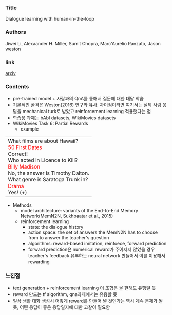 ### Title
Dialogue learning with human-in-the-loop

### Authors
Jiwei Li, Alexaander H. Miller, Sumit Chopra, Marc'Aurelio Ranzato, Jason weston

### link
[arxiv](http://arxiv.org/abs/1511.08130)

### Contents
- pre-trained model + 사람과의 QnA를 통해서 질문에 대한 대답 학습
- 기본적인 골격은 Weston(2016) 연구와 유사. 차이점이라면 여기서는 실제 사람 응답을 mechanical turk로 받았고 reinforcement learning 적용했다는 점
- 학습용 과제는 bAbI datasets, WikiMovies datasets
- WikiMovies Task 6: Partial Rewards
    - example
<table>
<tbody>
<tr><td>
What films are about Hawaii?<br>
<span style="color:red">50 First Dates<br></span>
Correct!<br>
Who acted in Licence to Kill?<br>
<span style="color:red">Billy Madison<br></span>
No, the answer is Timothy Dalton.<br>
What genre is Saratoga Trunk in?<br>
<span style="color:red">Drama<br></span>
Yes! (+)<br>
</td></tr>
</tbody>
</table>

- Methods
    - model architecture: variants of the End-to-End Memory Network(MemN2N, Sukhbaatar et al., 2015)
    - reinforcement learning
        - state: the dialogue history
        - action space: the set of answers the MemN2N has to choose from to answer the teacher's question
        - algorithms: reward-based imitation, reinfoece, forward prediction
        - forward prediction은 numerical reward가 주어지지 않았을 경우 teacher's feedback 유추하는 neural network 만들어서 이를 이용해서 rewarding
        
### 느낀점
- text generation + reinforcement learning 이 조합은 올 한해도 유행일 듯
- reward 만드는 tf algorithm, qna과제에서는 유용할 듯
- 일상 생활 대화 생성시 어떻게 reward를 만들어 낼 것인가는 역시 계속 문제가 될 듯, 어떤 응답이 좋은 응답일지에 대한 고찰이 필요함